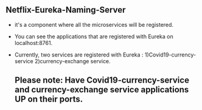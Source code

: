 Netflix-Eureka-Naming-Server
------------

- it's a component where all the microservices will be registered.
- You can see the applications that are registered with Eureka on localhost:8761.
- Currently, two services are registered with Eureka : 1)Covid19-currency-service
                                                       2)currency-exchange service.
  
  Please note: Have Covid19-currency-service and currency-exchange service applications UP on their ports.
  -------------------------------------------------------------------------------------------------------
  
  
  
